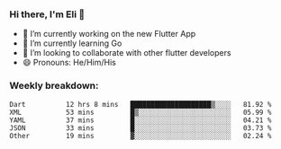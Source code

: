 ### Hi there, I'm Eli 👋
- 🔭 I’m currently working on the new Flutter App
- 🌱 I’m currently learning Go
- 🦄 I’m looking to collaborate with other flutter developers
- 😄 Pronouns: He/Him/His

### Weekly breakdown:
<!--START_SECTION:waka-->

```text
Dart          12 hrs 8 mins   ████████████████████▒░░░░   81.92 %
XML           53 mins         █▒░░░░░░░░░░░░░░░░░░░░░░░   05.99 %
YAML          37 mins         █░░░░░░░░░░░░░░░░░░░░░░░░   04.21 %
JSON          33 mins         █░░░░░░░░░░░░░░░░░░░░░░░░   03.73 %
Other         19 mins         ▓░░░░░░░░░░░░░░░░░░░░░░░░   02.24 %
```

<!--END_SECTION:waka-->
